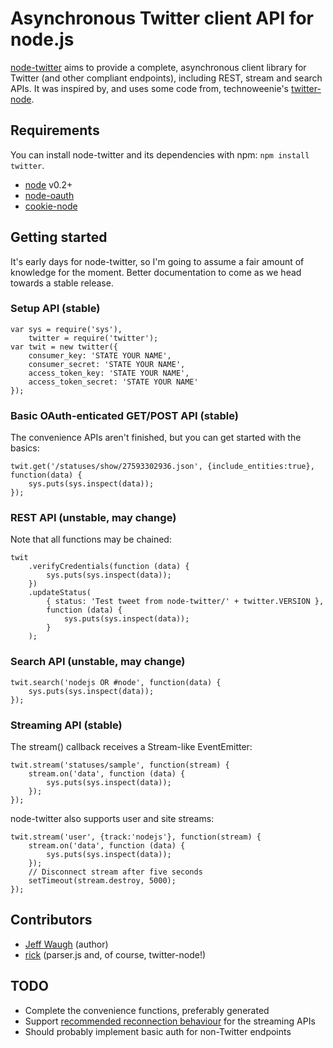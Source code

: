 Asynchronous Twitter client API for node.js
===========================================

[node-twitter](https://github.com/jdub/node-twitter) aims to provide a complete, asynchronous client library for Twitter (and other compliant endpoints), including REST, stream and search APIs. It was inspired by, and uses some code from, technoweenie's [twitter-node](https://github.com/technoweenie/twitter-node).

## Requirements

You can install node-twitter and its dependencies with npm: `npm install twitter`.

- [node](http://nodejs.org/) v0.2+
- [node-oauth](https://github.com/ciaranj/node-oauth)
- [cookie-node](https://github.com/jed/cookie-node)

## Getting started

It's early days for node-twitter, so I'm going to assume a fair amount of knowledge for the moment. Better documentation to come as we head towards a stable release.

### Setup API (stable)

	var sys = require('sys'),
	    twitter = require('twitter');
	var twit = new twitter({
		consumer_key: 'STATE YOUR NAME',
		consumer_secret: 'STATE YOUR NAME',
		access_token_key: 'STATE YOUR NAME',
		access_token_secret: 'STATE YOUR NAME'
	});

### Basic OAuth-enticated GET/POST API (stable)

The convenience APIs aren't finished, but you can get started with the basics:

	twit.get('/statuses/show/27593302936.json', {include_entities:true}, function(data) {
		sys.puts(sys.inspect(data));
	});

### REST API (unstable, may change)

Note that all functions may be chained:

	twit
		.verifyCredentials(function (data) {
			sys.puts(sys.inspect(data));
		})
		.updateStatus(
			{ status: 'Test tweet from node-twitter/' + twitter.VERSION },
			function (data) {
				sys.puts(sys.inspect(data));
			}
		);

### Search API (unstable, may change)

	twit.search('nodejs OR #node', function(data) {
		sys.puts(sys.inspect(data));
	});

### Streaming API (stable)

The stream() callback receives a Stream-like EventEmitter:

	twit.stream('statuses/sample', function(stream) {
		stream.on('data', function (data) {
			sys.puts(sys.inspect(data));
		});
	});

node-twitter also supports user and site streams:

	twit.stream('user', {track:'nodejs'}, function(stream) {
		stream.on('data', function (data) {
			sys.puts(sys.inspect(data));
		});
		// Disconnect stream after five seconds
		setTimeout(stream.destroy, 5000);
	});

## Contributors

- [Jeff Waugh](http://github.com/jdub) (author)
- [rick](http://github.com/technoweenie) (parser.js and, of course, twitter-node!)

## TODO

- Complete the convenience functions, preferably generated
- Support [recommended reconnection behaviour](http://dev.twitter.com/pages/user_streams_suggestions) for the streaming APIs
- Should probably implement basic auth for non-Twitter endpoints

